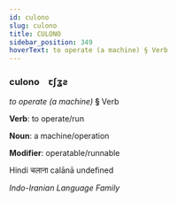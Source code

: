 ```yaml
---
id: culono
slug: culono
title: CULONO
sidebar_position: 349
hoverText: to operate (a machine) § Verb
---
```


### culono&emsp;<span kind="abugida">ꞇʃʓƨ</span>

*to operate (a machine)* **§** Verb

**Verb**: to operate/run

**Noun**: a machine/operation

**Modifier**: operatable/runnable

Hindi चलाना calānā undefined

*Indo-Iranian Language Family*